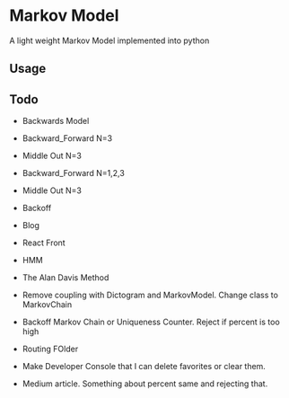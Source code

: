 # Markov Model

A light weight Markov Model implemented into python

## Usage


## Todo

- Backwards Model
- Backward_Forward N=3
- Middle Out N=3
- Backward_Forward N=1,2,3
- Middle Out N=3
- Backoff 
- Blog
- React Front
- HMM

- The Alan Davis Method
- Remove coupling with Dictogram and MarkovModel. Change class to MarkovChain
- Backoff Markov Chain or Uniqueness Counter. Reject if percent is too high
- Routing FOlder
- Make Developer Console that I can delete favorites or clear them.
- Medium article. Something about percent same and rejecting that. 